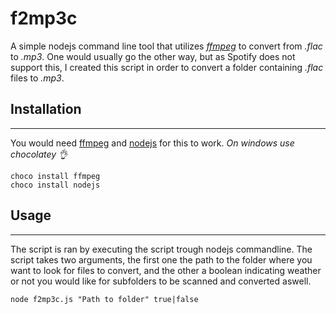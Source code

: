 # f2mp3c
A simple nodejs command line tool that utilizes [_ffmpeg_](https://ffmpeg.org/) to convert from _.flac_ to _.mp3_. One would usually go the other way, but as Spotify does not support this, I created this script in order to convert a folder containing _.flac_ files to _.mp3_.

## Installation
----
You would need [ffmpeg](https://ffmpeg.org/) and [nodejs](https://nodejs.org) for this to work.
*On windows use chocolatey 👌*

    choco install ffmpeg
    choco install nodejs

## Usage
----
The script is ran by executing the script trough nodejs commandline. The script takes two arguments, the first one the path to the folder where you want to look for files to convert, and the other a boolean indicating weather or not you would like for subfolders to be scanned and converted aswell.

  `node f2mp3c.js "Path to folder" true|false`
